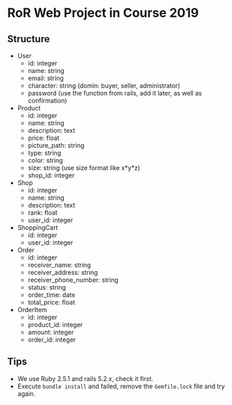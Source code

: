 # RoR Web Project in Course 2019

## Structure

- User
  - id: integer
  - name: string
  - email: string
  - character: string (domin: buyer, seller, administrator)
  - password (use the function from rails, add it later, as well as confirmation)
- Product
  - id: integer
  - name: string
  - description: text
  - price: float
  - picture_path: string
  - type: string
  - color: string
  - size: string (use size format like x\*y\*z) 
  - shop_id: integer
- Shop
  - id: integer
  - name: string
  - description: text
  - rank: float 
  - user_id: integer
- ShoppingCart
  - id: integer
  - user_id: integer
- Order
  - id: integer
  - receiver_name: string
  - receiver_address: string
  - receiver_phone_number: string
  - status: string
  - order_time: date
  - total_price: float
- OrderItem
  - id: integer
  - product_id: integer
  - amount: integer
  - order_id: integer

## Tips

- We use Ruby 2.5.1 and rails 5.2.x, check it first.
- Execute `bundle install` and failed, remove the `Gemfile.lock` file and try again.